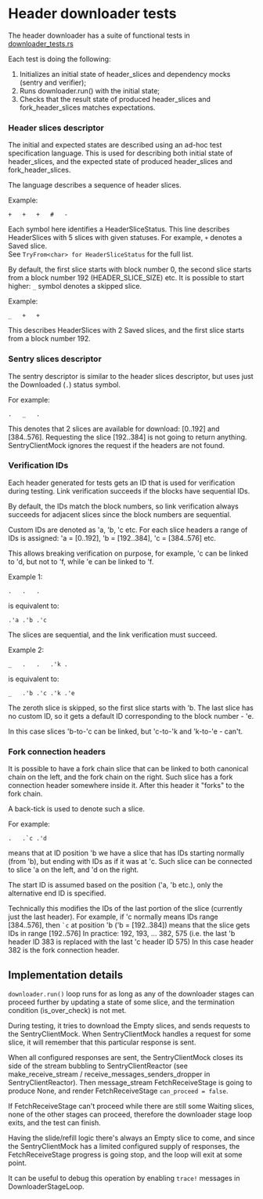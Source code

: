 # Header downloader tests

The header downloader has a suite of functional tests in [downloader_tests.rs](../downloader_tests.rs)

Each test is doing the following:
1. Initializes an initial state of header_slices and dependency mocks (sentry and verifier);
2. Runs downloader.run() with the initial state;
3. Checks that the result state of produced header_slices and fork_header_slices matches expectations.

### Header slices descriptor

The initial and expected states are described using an ad-hoc test specification language.
This is used for describing both initial state of header_slices,
and the expected state of produced header_slices and fork_header_slices.

The language describes a sequence of header slices.

Example:

    +   +   +   #   -

Each symbol here identifies a HeaderSliceStatus.
This line describes HeaderSlices with 5 slices with given statuses.
For example, `+` denotes a Saved slice.  
See `TryFrom<char> for HeaderSliceStatus` for the full list.

By default, the first slice starts with block number 0,
the second slice starts from a block number 192 (HEADER_SLICE_SIZE) etc.
It is possible to start higher: `_` symbol denotes a skipped slice.

Example:

    _   +   +

This describes HeaderSlices with 2 Saved slices,
and the first slice starts from a block number 192.

### Sentry slices descriptor

The sentry descriptor is similar to the header slices descriptor,
but uses just the Downloaded (`.`) status symbol.

For example:

    .   _   .

This denotes that 2 slices are available for download: [0..192] and [384..576].
Requesting the slice [192..384] is not going to return anything.
SentryClientMock ignores the request if the headers are not found. 

### Verification IDs

Each header generated for tests gets an ID that is used for verification during testing. 
Link verification succeeds if the blocks have sequential IDs.

By default, the IDs match the block numbers,
so link verification always succeeds for adjacent slices
since the block numbers are sequential.

Custom IDs are denoted as 'a, 'b, 'c etc.
For each slice headers a range of IDs is assigned:
'a = [0..192], 'b = [192..384], 'c = [384..576] etc.

This allows breaking verification on purpose,
for example, 'c can be linked to 'd, but not to 'f,
while 'e can be linked to 'f.

Example 1:

    .   .   .

is equivalent to:

    .'a .'b .'c

The slices are sequential, and the link verification must succeed.

Example 2:

    _   .   .   .'k .

is equivalent to:

    _   .'b .'c .'k .'e

The zeroth slice is skipped, so the first slice starts with 'b.
The last slice has no custom ID, so it gets a default ID
corresponding to the block number - 'e.

In this case slices 'b-to-'c can be linked, but 'c-to-'k and 'k-to-'e - can't. 

### Fork connection headers

It is possible to have a fork chain slice that can be linked to both 
canonical chain on the left, and the fork chain on the right.
Such slice has a fork connection header somewhere inside it.
After this header it "forks" to the fork chain.

A back-tick is used to denote such a slice.

For example:

    .   .`c .'d 

means that at ID position 'b we have a slice
that has IDs starting normally (from 'b), but ending with IDs as if it was at 'c.
Such slice can be connected to slice 'a on the left, and 'd on the right.

The start ID is assumed based on the position ('a, 'b etc.),
only the alternative end ID is specified.

Technically this modifies the IDs of the last portion of the slice (currently just the last header).
For example, if 'c normally means IDs range [384..576],
then `` `c `` at position 'b ('b = [192..384]) means that the slice gets IDs in range [192..576]
In practice: 192, 193, ... 382, 575
(i.e. the last 'b header ID 383 is replaced with the last 'c header ID 575)
In this case header 382 is the fork connection header.

## Implementation details

`downloader.run()` loop runs for as long as any of the downloader stages can proceed
further by updating a state of some slice,
and the termination condition (is_over_check) is not met.

During testing, it tries to download the Empty slices,
and sends requests to the SentryClientMock.
When SentryClientMock handles a request for some slice,
it will remember that this particular response is sent.

When all configured responses are sent,
the SentryClientMock closes its side of the stream bubbling to SentryClientReactor
(see make_receive_stream / receive_messages_senders_dropper in SentryClientReactor).
Then message_stream FetchReceiveStage is going to produce None,
and render FetchReceiveStage `can_proceed = false`.

If FetchReceiveStage can't proceed while there are still some Waiting slices,
none of the other stages can proceed, therefore the downloader stage loop exits,
and the test can finish.

Having the slide/refill logic there's always an Empty slice to come,
and since the SentryClientMock has a limited configured supply of responses,
the FetchReceiveStage progress is going stop,
and the loop will exit at some point.

It can be useful to debug this operation by enabling `trace!` messages in DownloaderStageLoop.
